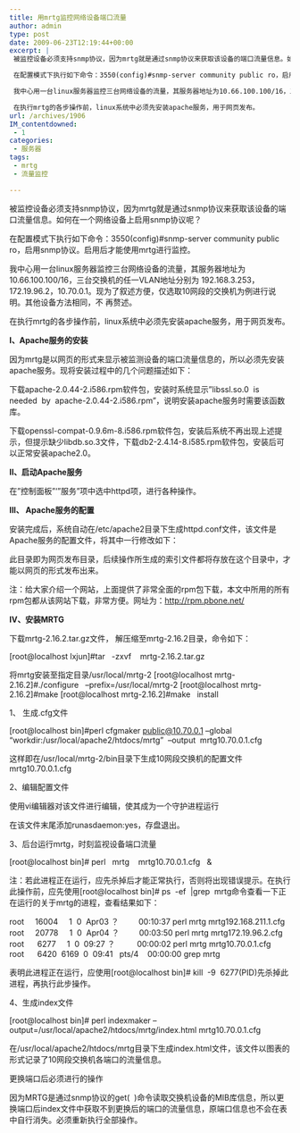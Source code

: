 ```yaml
---
title: 用mrtg监控网络设备端口流量
author: admin
type: post
date: 2009-06-23T12:19:44+00:00
excerpt: |
 被监控设备必须支持snmp协议，因为mrtg就是通过snmp协议来获取该设备的端口流量信息。如何在一个网络设备上启用snmp协议呢？

 在配置模式下执行如下命令：3550(config)#snmp-server community public ro，启用snmp协议。启用后才能使用mrtg进行监控。

 我中心用一台linux服务器监控三台网络设备的流量，其服务器地址为10.66.100.100/16，三台交换机的任一VLAN地址分别为 192.168.3.253，172.19.96.2，10.70.0.1。现为了叙述方便，仅选取10网段的交换机为例进行说明。其他设备方法相同，不再赘述。

 在执行mrtg的各步操作前，linux系统中必须先安装apache服务，用于网页发布。
url: /archives/1906
IM_contentdowned:
 - 1
categories:
 - 服务器
tags:
 - mrtg
 - 流量监控

---
```

被监控设备必须支持snmp协议，因为mrtg就是通过snmp协议来获取该设备的端口流量信息。如何在一个网络设备上启用snmp协议呢？

在配置模式下执行如下命令：3550(config)#snmp-server community public ro，启用snmp协议。启用后才能使用mrtg进行监控。

我中心用一台linux服务器监控三台网络设备的流量，其服务器地址为10.66.100.100/16，三台交换机的任一VLAN地址分别为 192.168.3.253，172.19.96.2，10.70.0.1。现为了叙述方便，仅选取10网段的交换机为例进行说明。其他设备方法相同，不 再赘述。

在执行mrtg的各步操作前，linux系统中必须先安装apache服务，用于网页发布。

**I、Apache服务的安装**

因为mrtg是以网页的形式来显示被监测设备的端口流量信息的，所以必须先安装apache服务。现将安装过程中的几个问题描述如下：

下载apache-2.0.44-2.i586.rpm软件包，安装时系统显示”libssl.so.0  is  needed  by  apache-2.0.44-2.i586.rpm”，说明安装apache服务时需要该函数库。

下载openssl-compat-0.9.6m-8.i586.rpm软件包，安装后系统不再出现上述提示，但提示缺少libdb.so.3文件，下载db2-2.4.14-8.i585.rpm软件包，安装后可以正常安装apache2.0。

**II、启动Apache服务**

在”控制面板”‘”服务”项中选中httpd项，进行各种操作。

 **III、 Apache服务的配置**

安装完成后，系统自动在/etc/apache2目录下生成httpd.conf文件，该文件是Apache服务的配置文件，将其中一行修改如下：

此目录即为网页发布目录，后续操作所生成的索引文件都将存放在这个目录中，才能以网页的形式发布出来。

注：给大家介绍一个网站，上面提供了非常全面的rpm包下载，本文中所用的所有rpm包都从该网站下载，非常方便。网址为：http://rpm.pbone.net/

 **IV、安装MRTG**

下载mrtg-2.16.2.tar.gz文件， 解压缩至mrtg-2.16.2目录，命令如下：

[root@localhost lxjun]#tar   -zxvf    mrtg-2.16.2.tar.gz

将mrtg安装至指定目录/usr/local/mrtg-2
[root@localhost mrtg-2.16.2]#./configure   –prefix=/usr/local/mrtg-2
[root@localhost mrtg-2.16.2]#make
[root@localhost mrtg-2.16.2]#make   install

1、 生成.cfg文件

[root@localhost bin]#perl cfgmaker public@10.70.0.1 –global “workdir:/usr/local/apache2/htdocs/mrtg”  –output  mrtg10.70.0.1.cfg

这样即在/usr/local/mrtg-2/bin目录下生成10网段交换机的配置文件mrtg10.70.0.1.cfg

2、编辑配置文件

使用vi编辑器对该文件进行编辑，使其成为一个守护进程运行

在该文件末尾添加runasdaemon:yes，存盘退出。

3、后台运行mrtg，时刻监视设备端口流量

[root@localhost bin]# perl   mrtg    mrtg10.70.0.1.cfg   &

注：若此进程正在运行，应先杀掉后才能正常执行，否则将出现错误提示。在执行此操作前，应先使用[root@localhost bin]# ps  -ef  |grep  mrtg命令查看一下正在运行的关于mrtg的进程，查看结果如下：

root     16004     1  0  Apr03 ？         00:10:37 perl mrtg mrtg192.168.211.1.cfg
root     20778     1  0  Apr04 ？         00:03:50 perl mrtg mrtg172.19.96.2.cfg
root      6277     1  0  09:27 ？          00:00:02 perl mrtg mrtg10.70.0.1.cfg
root      6420  6169  0  09:41   pts/4    00:00:00 grep mrtg

表明此进程正在运行，应使用[root@localhost bin]# kill  -9  6277(PID)先杀掉此进程，再执行此步操作。

4、生成index文件

[root@localhost bin]# perl indexmaker –output=/usr/local/apache2/htdocs/mrtg/index.html mrtg10.70.0.1.cfg

在/usr/local/apache2/htdocs/mrtg目录下生成index.html文件，该文件以图表的形式记录了10网段交换机各端口的流量信息。

更换端口后必须进行的操作

因为MRTG是通过snmp协议的get(  )命令读取交换机设备的MIB库信息，所以更换端口后index文件中获取不到更换后的端口的流量信息，原端口信息也不会在表中自行消失。必须重新执行全部操作。